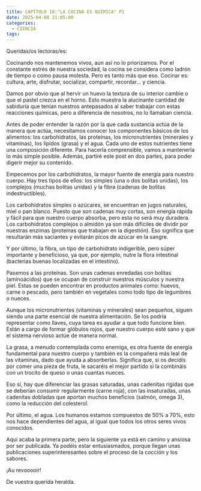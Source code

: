 ```yaml
---
title: CAPÍTULO 18:"LA COCINA ES QUÍMICA" P1
date: 2025-04-08 21:05:00
categories: 
  - CIENCIA
tags:
---
```



Queridas/os lectoras/es:

Cocinando nos mantenemos vivos, aun así no lo priorizamos. Por el constante estrés de nuestra sociedad, la cocina se considera como ladrón de tiempo o como pausa molesta. Pero es tanto más que eso. Cocinar es: cultura, arte, disfrutar, socializar, compartir, recordar... y ciencia.

Damos por obvio que al hervir un huevo la textura de su interior cambie o que el pastel crezca en el horno. Esto muestra la alucinante cantidad de sabiduría que tenían nuestros antepasados al saber trabajar con estas reacciones químicas, pero a diferencia de nosotros, no lo llamaban ciencia.

Antes de poder entender la razón por la que cada sustancia actúa de la manera que actúa, necesitamos conocer los componentes básicos de los alimentos: los carbohidratos, las proteínas, los micronutrientes (minerales y vitaminas), los lípidos (grasa) y el agua. Cada uno de estos nutrientes tiene una composición diferente. Para hacerla comprensible, vamos a mantenerla lo más simple posible. Además, partiré este post en dos partes, para poder digerir mejor su contenido.

Empecemos por los carbohidratos, la mayor fuente de energía para nuestro cuerpo. Hay tres tipos de ellos: los simples (una o dos bolitas unidas), los complejos (muchas bolitas unidas) y la fibra (cadenas de bolitas indestructibles).

Los carbohidratos simples o azúcares, se encuentran en jugos naturales, miel o pan blanco. Puesto que son cadenas muy cortas, son energía rápida y fácil para que nuestro cuerpo absorba, pero esta no será muy duradera. Los carbohidratos complejos o almidón ya son más difíciles de dividir por nuestras enzimas (proteínas que trabajan en la digestión). Eso significa que resultarán más saciantes y evitarán picos de azúcar en la sangre.

Y por último, la fibra, un tipo de carbohidrato indigerible, pero súper importante y beneficioso, ya que, por ejemplo, nutre la flora intestinal (bacterias buenas localizadas en el intestino).

Pasemos a las proteínas. Son unas cadenas enredadas con bolitas (aminoácidos) que se ocupan de construir nuestros músculos y nuestra piel. Estas se pueden encontrar en productos animales como: huevos, carne o pescado, pero también en vegetales como todo tipo de legumbres o nueces.

Aunque los micronutrientes (vitaminas y minerales) sean pequeños, siguen siendo una parte esencial de nuestra alimentación. Se los podría representar como llaves, cuya tarea es ayudar a que todo funcione bien. Están a cargo de formar glóbulos rojos, que nuestro cuerpo esté sano y que el sistema nervioso actúe de manera normal.

La grasa, a menudo contemplada como enemiga, es otra fuente de energía fundamental para nuestro cuerpo y también es la compañera más leal de las vitaminas, dado que ayuda a absorberlas. Significa que, si os decidís por comer una pieza de fruta, le sacaréis el mejor partido si la combináis con un trocito de queso o unas cuantas nueces.

Eso sí, hay que diferenciar las grasas saturadas, unas cadenitas rígidas que se deberían consumir regularmente (carne roja), con las insaturadas, unas cadenitas dobladas que aportan muchos beneficios (salmón, omega 3), como la reducción del colesterol.

Por último, el agua. Los humanos estamos compuestos de 50% a 70%, esto nos hace dependientes del agua, al igual que todos los otros seres vivos conocidos.

Aquí acaba la primera parte, pero la siguiente ya está en camino y ansiosa por ser publicada. Ya podéis estar entusiasmados, porque llegan unas publicaciones superinteresantes sobre el proceso de la cocción y los sabores.

¡Au revooooir!

De vuestra querida heralda.